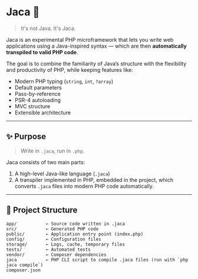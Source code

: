 # Jaca 🍈

> It's not Java. It's Jaca.

Jaca is an experimental PHP microframework that lets you write web applications using a Java-inspired syntax — which are then **automatically transpiled to valid PHP code**.

The goal is to combine the familiarity of Java’s structure with the flexibility and productivity of PHP, while keeping features like:

- Modern PHP typing (`string`, `int`, `?array`)
- Default parameters
- Pass-by-reference
- PSR-4 autoloading
- MVC structure
- Extensible architecture

---

## ✨ Purpose

> Write in `.jaca`, run in `.php`.

Jaca consists of two main parts:

1. A high-level Java-like language (`.jaca`)
2. A transpiler implemented in PHP, embedded in the project, which converts `.jaca` files into modern PHP code automatically.

---

## 📁 Project Structure

```text
app/           ← Source code written in .jaca
src/           ← Generated PHP code
public/        ← Application entry point (index.php)
config/        ← Configuration files
storage/       ← Logs, cache, temporary files
tests/         ← Automated tests
vendor/        ← Composer dependencies
jaca           ← PHP CLI script to compile .jaca files (run with `php jaca compile`)
composer.json
